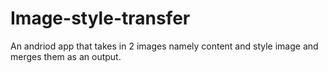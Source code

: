 # Image-style-transfer
An andriod app that takes in 2 images namely content and style image and merges them as an output.
